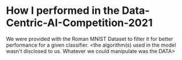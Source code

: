 # How I performed in the Data-Centric-AI-Competition-2021

We were provided with the Roman MNIST Dataset to filter it for better performance for a given classifier.
<the algorithm(s) used in the model wasn't disclosed to us. Whatever we could manipulate was the DATA>
